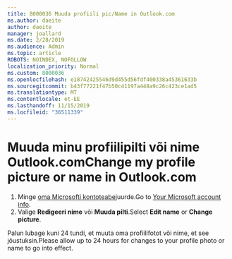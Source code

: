 ```yaml
---
title: 8000036 Muuda profiili pic/Name in Outlook.com
ms.author: daeite
author: daeite
manager: joallard
ms.date: 2/28/2019
ms.audience: Admin
ms.topic: article
ROBOTS: NOINDEX, NOFOLLOW
localization_priority: Normal
ms.custom: 8000036
ms.openlocfilehash: e18742425546d9d455d56fdf400338a45361633b
ms.sourcegitcommit: b43f77221f47b50c41197a448a9c26c423ce1ad5
ms.translationtype: MT
ms.contentlocale: et-EE
ms.lasthandoff: 11/15/2019
ms.locfileid: "36511339"
---
```

# <a name="change-my-profile-picture-or-name-in-outlookcom"></a><span data-ttu-id="b70ee-102">Muuda minu profiilipilti või nime Outlook.com</span><span class="sxs-lookup"><span data-stu-id="b70ee-102">Change my profile picture or name in Outlook.com</span></span>

1. <span data-ttu-id="b70ee-103">Minge [oma Microsofti kontoteabe](https://go.microsoft.com/fwlink/p/?linkid=860841)juurde.</span><span class="sxs-lookup"><span data-stu-id="b70ee-103">Go to [Your Microsoft account info](https://go.microsoft.com/fwlink/p/?linkid=860841).</span></span>
1. <span data-ttu-id="b70ee-104">Valige **Redigeeri nime** või **Muuda pilti**.</span><span class="sxs-lookup"><span data-stu-id="b70ee-104">Select **Edit name** or **Change picture**.</span></span>

<span data-ttu-id="b70ee-105">Palun lubage kuni 24 tundi, et muuta oma profiilifotot või nime, et see jõustuksin.</span><span class="sxs-lookup"><span data-stu-id="b70ee-105">Please allow up to 24 hours for changes to your profile photo or name to go into effect.</span></span>